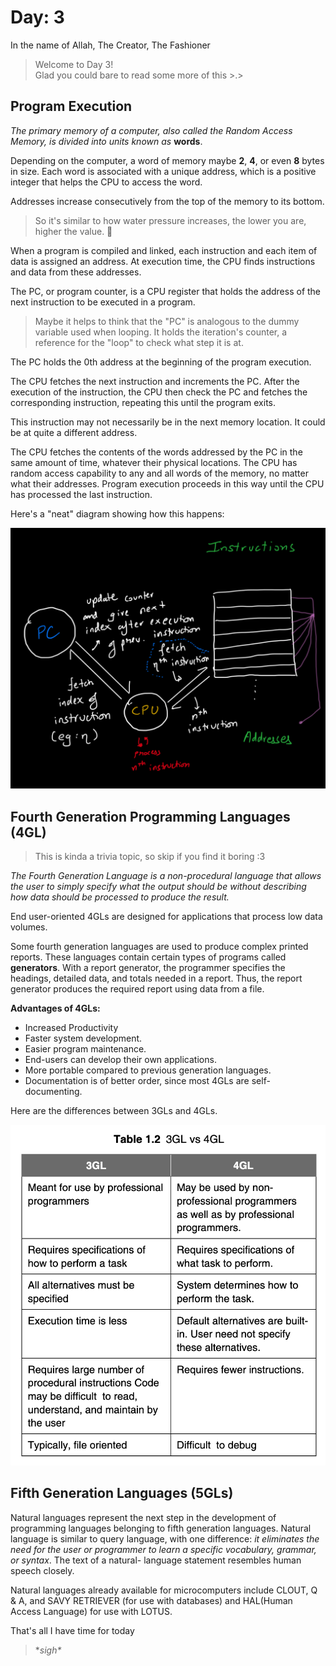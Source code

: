 # Day: 3

In the name of Allah, The Creator, The Fashioner

> Welcome to Day 3! \
> Glad you could bare to read some more of this >.>

## Program Execution

_The primary memory of a computer, also called the Random Access Memory, is divided into units known as_ **words**.

Depending on the computer, a word of memory maybe **2**, **4**, or even **8** bytes in size. Each word is associated with a unique address, which is a positive integer that helps the CPU to access the word.


Addresses increase consecutively from the top of the memory to its bottom.

> So it's similar to how water pressure increases, the lower  you are, higher the value. 🤔

When a program is compiled and linked, each instruction and each item of data is assigned an address. At execution time, the CPU finds instructions and data from these addresses.


The PC, or program counter, is a CPU register that holds the address of the next instruction to be executed in a program.

> Maybe it helps to think that the "PC" is analogous to the dummy variable used when looping. It holds the iteration's counter, a reference for the "loop" to check what step it is at.


The PC holds the 0th address at the beginning of the program execution.

The CPU fetches the next instruction and increments the PC. After the execution of the instruction, the CPU then check the PC and fetches the corresponding instruction, repeating this until the program exits.

This instruction may not necessarily be in the next memory location. It could be at quite a different address.


The CPU fetches the contents of the words addressed by the PC in the same amount of time, whatever their physical locations. The CPU has random access capability to any and all words of the memory, no matter what their addresses. Program execution proceeds in this way until the CPU has processed the last instruction.

Here's a "neat" diagram showing how this happens:


![PC and CPU](PC_to_CPU_diagram.png)



## Fourth Generation Programming Languages (4GL)

> This is kinda a trivia topic, so skip if you find it boring :3

_The Fourth Generation Language is a non-procedural language that allows the user to simply specify what the output should be without describing how data should be processed to produce the result._

End user-oriented 4GLs are designed for applications that process low data volumes.

Some fourth generation languages are used to produce complex printed reports. These languages contain certain types of programs called **generators**. With a report generator, the programmer specifies the headings, detailed data, and totals needed in a report. Thus, the report generator produces the required report using data from a file.

**Advantages of 4GLs:**
- Increased Productivity
- Faster system development.
- Easier program maintenance.
- End-users can develop their own applications.
- More portable compared to previous generation languages.
- Documentation is of better order, since most 4GLs are self-documenting.


Here are the differences between 3GLs and 4GLs.

![Table 1.2](table-1.2.png)



## Fifth Generation Languages (5GLs)

Natural languages represent the next step in the development of programming languages belonging to fifth generation languages. Natural language is similar to query language, with one difference: _it eliminates the need for the user or programmer to learn a specific vocabulary, grammar, or syntax_. The text of a natural- language statement resembles human speech closely.

Natural languages already available for microcomputers include CLOUT, Q & A, and SAVY RETRIEVER (for use with databases) and HAL(Human Access Language) for use with LOTUS.


That's all I have time for today

> \**sigh\**
